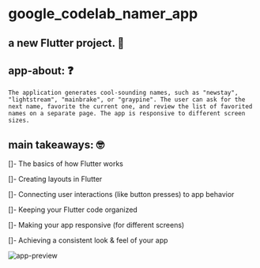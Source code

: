 # google_codelab_namer_app

## a new Flutter project. 📲

## app-about: ❓


    The application generates cool-sounding names, such as "newstay", "lightstream", "mainbrake", or "graypine". The user can ask for the next name, favorite the current one, and review the list of favorited names on a separate page. The app is responsive to different screen sizes.


## main takeaways: 🤓

[]- The basics of how Flutter works

[]- Creating layouts in Flutter

[]- Connecting user interactions (like button presses) to app behavior

[]- Keeping your Flutter code organized

[]- Making your app responsive (for different screens)

[]- Achieving a consistent look & feel of your app

![app-preview]()
